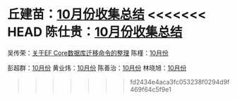 丘建苗：[10月份收集总结](丘建苗/index.md)
<<<<<<< HEAD
陈仕贵：[10月份收集总结](陈仕贵/index.md)
=======
吴传荣：[关于EF Core数据库迁移命令的整理](吴传荣/index.md)
陈槿：[10月份](陈槿/index.md)

彭超群：[10月份](彭超群/index.md)
黄业炜：[10月份](黄业炜/index.md)
陈善治：[10月份](陈善治/index.md)
林晓旭：[10月份](林晓旭/index.md)
>>>>>>> fd2434e4aca3fc053238f0294d9f469f64c5f9e1
